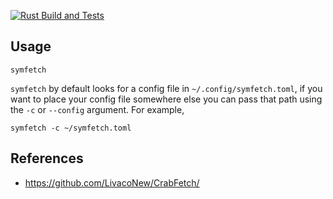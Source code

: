 [![Rust Build and Tests](https://github.com/SymmetrySyndicate/symfetch/actions/workflows/ci.yml/badge.svg?branch=main)](https://github.com/SymmetrySyndicate/symfetch/actions/workflows/ci.yml)

## Usage

```
symfetch
```

`symfetch` by default looks for a config file in `~/.config/symfetch.toml`, if you want to place your config file somewhere else you can pass that path using the `-c` or `--config` argument. For example,

```
symfetch -c ~/symfetch.toml
```

## References
* https://github.com/LivacoNew/CrabFetch/
